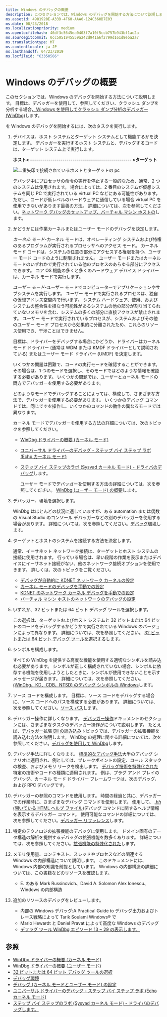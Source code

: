 ```yaml
---
title: Windows のデバッグの概要
description: このセクションでは、Windows のデバッグを開始する方法について説明します。 目標は、デバッガーを使用して、クラッシュ ダンプを分析する場合に、クラッシュ ダンプ分析が、Windows を使用してデバッガー (WinDbg) を参照してください。
ms.assetid: 4981928E-A33D-4F60-AAA0-124C360B7E03
ms.date: 08/23/2018
ms.localizationpriority: medium
ms.openlocfilehash: 46df3c5645ea0403f7a10f5ccb757b943bf1ac2a
ms.sourcegitcommit: 0cc5051945559a242d941a6f2799d161d8eba2a7
ms.translationtype: MT
ms.contentlocale: ja-JP
ms.lasthandoff: 04/23/2019
ms.locfileid: "63350566"
---
```

# <a name="getting-started-with-windows-debugging"></a>Windows のデバッグの概要


このセクションでは、Windows のデバッグを開始する方法について説明します。 目標は、デバッガーを使用して、参照してください、クラッシュ ダンプを分析する場合[、Windows を使用してクラッシュ ダンプ分析のデバッガー (WinDbg)](crash-dump-files.md)します。

を Windows のデバッグを開始するには、次のタスクを実行します。

1. デバイスは、ホスト システムとターゲット システムとして機能するかを決定します。
   デバッガーを実行するホスト システムと、デバッグするコードは、ターゲット システム上で実行します。

   **ホスト&lt; -------------------------------------------------- &gt;ターゲット**

   ![二重矢印で接続されているホストとターゲットの pc](images/targethost1.png)

   デバッグ中にプロセッサの命令の実行を停止する一般的なため、通常、2 つのシステムは使用されます。 場合によっては、2 番目のシステムが仮想システムを同じ PC で実行されている virtual PC などにある可能性があります。 ただし、コードが低レベルのハードウェアに通信している場合 virtual PC を使用できないがあります最善の方法。 詳細については、次を参照してください。[ネットワーク デバッグのセットアップ、バーチャル マシン ホストの](setting-up-network-debugging-of-a-virtual-machine-host.md)します。

2. かどうかには作業カーネルまたはユーザー モードのデバッグを決定します。

   *カーネル モード*-カーネル モードは、オペレーティング システムおよび特権のあるプログラムが実行されるプロセッサへのアクセス モード。 カーネル モード コードは、システムの任意の部分にアクセスする権限を持つ、ユーザー モード コードのように制限されません。 ユーザー モードまたはカーネル モードのいずれかで実行されている他のプロセスのあらゆる部分にアクセスできます。 コア OS 機能の多くと多くのハードウェア デバイス ドライバーは、カーネル モードで実行します。

   *ユーザー モード*-ユーザー モードでコンピューターでアプリケーションやサブシステムを実行します。 ユーザー モードで実行されるプロセスは、独自の仮想アドレス空間内で行います。 システム ハードウェア、使用、およびシステムの整合性を損なう可能性があるシステムの他の部分が割り当てられていないメモリを含む、システムの多くの部分に直接アクセスが禁止されます。 ユーザー モードで実行されているプロセスが、システムおよびその他のユーザー モード プロセスから効果的に分離されたため、これらのリソース使用でき、干渉ことはできません。

   目標は、ドライバーをデバッグする場合にかどうか、ドライバーはカーネル モード ドライバー (通常は WDM または KMDF ドライバーとして説明されている) またはユーザー モード ドライバー (UMDF) を決定します。

   いくつかの問題は困難で、コードの実行モードを確認することができます。 その場合は、1 つのモードを選択し、そのモードではどのような情報を確認する必要があります。 いくつかの問題では、ユーザーとカーネル モードの両方でデバッガーを使用する必要があります。

   どのようなモードでデバッグすることによっては、構成して、さまざまな方法で、デバッガーを使用する必要があります。 いくつかのデバッグ コマンドでは、同じですを操作し、いくつかのコマンドの動作の異なるモードでは異なります。

   カーネル モードでデバッガーを使用する方法の詳細については、次のトピックを参照してください。
   - [WinDbg ドライバーの概要 (カーネル モード)](getting-started-with-windbg--kernel-mode-.md) 
   - [ユニバーサル ドライバーのデバッグ - ステップ バイ ステップ ラボ (Echo カーネル モード)](debug-universal-drivers---step-by-step-lab--echo-kernel-mode-.md) 
   - [ステップ バイ ステップのラボ (Sysvad カーネル モード) - ドライバのデバッグ](debug-universal-drivers--kernel-mode-.md)します。 
    
     ユーザー モードでデバッガーを使用する方法の詳細については、次を参照してください。 [WinDbg (ユーザー モード) の概要](getting-started-with-windbg.md)します。

3. デバッガー、環境を選択します。

   WinDbg はほとんどの状況に適していますが、ある automation または偶数の Visual Studio のコンソール デバッガーなどの別のデバッガーを使用する場合があります。 詳細については、次を参照してください。[デバッグ環境](debuggers-in-the-debugging-tools-for-windows-package.md)します。

4. ターゲットとホストのシステムを接続する方法を決定します。

   通常、イーサネット ネットワーク接続は、ターゲットとホスト システムの接続に使用されます。 行っている場合は、早い段階の作業を表示またはデバイスにイーサネット接続がない、他のネットワーク接続オプションを使用できます。 詳しくは、次のトピックをご覧ください。
   -   [デバッグが自動的に KDNET ネットワーク カーネルの設定](setting-up-a-network-debugging-connection-automatically.md)
   -   [カーネル モードのデバッグを手動での設定](setting-up-kernel-mode-debugging-in-windbg--cdb--or-ntsd.md)
   -   [KDNET のネットワーク カーネル デバッグを手動での設定](setting-up-a-network-debugging-connection.md)
   -   [バーチャル マシン ホストのネットワークのデバッグの設定](setting-up-network-debugging-of-a-virtual-machine-host.md)

5. いずれか、32 ビットまたは 64 ビット デバッグ ツールを選択します。

   この選択は、ターゲットおよびホスト システムと 32 ビットまたは 64 ビットのコードをデバッグするかどうかで実行されている Windows のバージョンによって異なります。 詳細については、次を参照してください。 [32 ビットまたは 64 ビット デバッグ ツールを選択する](choosing-a-32-bit-or-64-bit-debugger-package.md)します。

6. シンボルを構成します。

   すべての WinDbg を提供する高度な機能を使用する適切なシンボルを読み込む必要があります。 シンボルが正しく構成されていない場合、シンボルに依存する機能を使用しようとしたときに、シンボルが使用できないことを示すメッセージが届きます。 詳細については、次を参照してください。 [(WinDbg、KD、CDB、NTSD) のデバッグ シンボルの Windows](symbols.md)します。

7. ソース コードを構成します。
   目標は、ソース コードをデバッグする場合に、ソース コードへのパスを構成する必要があります。 詳細については、次を参照してください。[ソース パス](source-path.md)します。

8. デバッガー操作に詳しくなります。
   [デバッガー操作](debugger-operation-win8.md)ドキュメントのセクションには、さまざまなタスクのデバッガー操作がについて説明します。 たとえば、[デバッガー拡張 Dll の読み込み](loading-debugger-extension-dlls.md)トピックでは、デバッガーの拡張機能を読み込む方法を説明します。 WinDbg の処理に関する詳細については、次を参照してください。[デバッグを使用して WinDbg](debugging-using-windbg.md)します。

9. デバッグ手法に詳しくなります。
   [標準的なデバッグ手法](standard-debugging-techniques.md)大半のデバッグ シナリオに適用され、例としては、ブレークポイントの設定、コール スタックの検査、およびメモリ リークを検出します。 [デバッグ技術を特殊化された](specialized-debugging-techniques.md)特定の技術やコードの種類に適用されます。 例は、プラグ アンド プレイのデバッグ、カーネル モード ドライバー フレームワークは、次のデバッグ、および RPC デバッグです。

10. デバッガーの参照のコマンドを使用します。
    時間の経過と共に、デバッガーでの作業時に、さまざまなデバッグ コマンドを使用します。 使用して、 [*.hh* (開いている HTML ヘルプ ファイル)](-hh--open-html-help-file-.md)デバッグ コマンドに関するヘルプ情報を表示するデバッガー コマンド。 使用可能なコマンドの詳細については、次を参照してください。[デバッガー リファレンス](debugger-reference.md)します。

11. 特定のテクノロジの拡張機能のデバッグに使用します。
    ドメイン固有のデータ構造の解析を提供するデバッグの拡張機能を数多くあります。 詳細については、次を参照してください。[拡張機能の特殊化された](specialized-extensions.md)します。

12. メモリ使用量、コンテキスト、スレッドやプロセスなどの関連する Windows の内部構造について説明します。 このドキュメントには、Windows 内部の知識を前提としています。 Windows の内部構造の詳細については、この書籍などのリソースを確認します。 
    -   E. のある Mark Russinovich、David A. Solomon Alex Ionescu、Windows の内部構造

13. 追加のリソースのデバッグをレビューします。
    -   内部の Windows デバッグ:A Practical Guide to デバッグ出力およびトレース戦略によって Tarik Soulami Windows® で
    -   Mario Hewardt と Daniel Pravat によって高度な Windows のデバッグ
    -   [デフラグ ツール WinDbg エピソード 13 ~ 29 の表示します。](https://channel9.msdn.com/Shows/Defrag-Tools)


## <a name="see-also"></a>参照

-   [WinDbg ドライバーの概要 (カーネル モード)](getting-started-with-windbg--kernel-mode-.md)
-   [WinDbg ドライバーの概要 (ユーザー モード)](getting-started-with-windbg.md)
-   [32 ビットまたは 64 ビット デバッグ ツールの選択](choosing-a-32-bit-or-64-bit-debugger-package.md)
-   [デバッグ環境](debuggers-in-the-debugging-tools-for-windows-package.md)
-   [デバッグ (カーネル モードとユーザー モード) の設定](getting-set-up-for-debugging.md)
-   [ユニバーサル ドライバーのデバッグ - ステップ バイ ステップ ラボ (Echo カーネル モード)](debug-universal-drivers---step-by-step-lab--echo-kernel-mode-.md)
-   [ステップ バイ ステップのラボ (Sysvad カーネル モード) - ドライバのデバッグします。](debug-universal-drivers--kernel-mode-.md)



